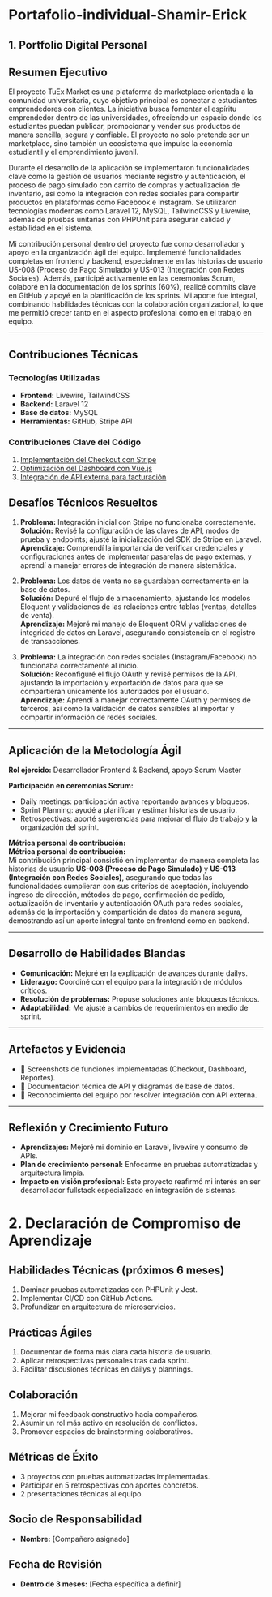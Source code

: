 # Portafolio-individual-Shamir-Erick

## 1. Portfolio Digital Personal

## Resumen Ejecutivo  
El proyecto TuEx Market es una plataforma de marketplace orientada a la comunidad universitaria, cuyo objetivo principal es conectar a estudiantes emprendedores con clientes. La iniciativa busca fomentar el espíritu emprendedor dentro de las universidades, ofreciendo un espacio donde los estudiantes puedan publicar, promocionar y vender sus productos de manera sencilla, segura y confiable. El proyecto no solo pretende ser un marketplace, sino también un ecosistema que impulse la economía estudiantil y el emprendimiento juvenil.

Durante el desarrollo de la aplicación se implementaron funcionalidades clave como la gestión de usuarios mediante registro y autenticación, el proceso de pago simulado con carrito de compras y actualización de inventario, así como la integración con redes sociales para compartir productos en plataformas como Facebook e Instagram. Se utilizaron tecnologías modernas como Laravel 12, MySQL, TailwindCSS y Livewire, además de pruebas unitarias con PHPUnit para asegurar calidad y estabilidad en el sistema.

Mi contribución personal dentro del proyecto fue como desarrollador y apoyo en la organización ágil del equipo. Implementé funcionalidades completas en frontend y backend, especialmente en las historias de usuario US-008 (Proceso de Pago Simulado) y US-013 (Integración con Redes Sociales). Además, participé activamente en las ceremonias Scrum, colaboré en la documentación de los sprints (60%), realicé commits clave en GitHub y apoyé en la planificación de los sprints. Mi aporte fue integral, combinando habilidades técnicas con la colaboración organizacional, lo que me permitió crecer tanto en el aspecto profesional como en el trabajo en equipo. 

---

## Contribuciones Técnicas  

### Tecnologías Utilizadas  
- **Frontend:** Livewire, TailwindCSS  
- **Backend:** Laravel 12
- **Base de datos:** MySQL  
- **Herramientas:** GitHub, Stripe API

### Contribuciones Clave del Código  
1. [Implementación del Checkout con Stripe](https://github.com/Jhoel777ar/marketplace-lpz/commit/xxxxx)  
2. [Optimización del Dashboard con Vue.js](https://github.com/Jhoel777ar/marketplace-lpz/commit/yyyyy)  
3. [Integración de API externa para facturación](https://github.com/Jhoel777ar/marketplace-lpz/commit/zzzzz)  

## Desafíos Técnicos Resueltos  

1. **Problema:** Integración inicial con Stripe no funcionaba correctamente.  
   **Solución:** Revisé la configuración de las claves de API, modos de prueba y endpoints; ajusté la inicialización del SDK de Stripe en Laravel.  
   **Aprendizaje:** Comprendí la importancia de verificar credenciales y configuraciones antes de implementar pasarelas de pago externas, y aprendí a manejar errores de integración de manera sistemática.  

2. **Problema:** Los datos de venta no se guardaban correctamente en la base de datos.  
   **Solución:** Depuré el flujo de almacenamiento, ajustando los modelos Eloquent y validaciones de las relaciones entre tablas (ventas, detalles de venta).  
   **Aprendizaje:** Mejoré mi manejo de Eloquent ORM y validaciones de integridad de datos en Laravel, asegurando consistencia en el registro de transacciones.  

3. **Problema:** La integración con redes sociales (Instagram/Facebook) no funcionaba correctamente al inicio.  
   **Solución:** Reconfiguré el flujo OAuth y revisé permisos de la API, ajustando la importación y exportación de datos para que se compartieran únicamente los autorizados por el usuario.  
   **Aprendizaje:** Aprendí a manejar correctamente OAuth y permisos de terceros, así como la validación de datos sensibles al importar y compartir información de redes sociales.
---
## Aplicación de la Metodología Ágil

**Rol ejercido:** Desarrollador Frontend & Backend, apoyo Scrum Master  

**Participación en ceremonias Scrum:**  
- Daily meetings: participación activa reportando avances y bloqueos.  
- Sprint Planning: ayudé a planificar y estimar historias de usuario.  
- Retrospectivas: aporté sugerencias para mejorar el flujo de trabajo y la organización del sprint.  

**Métrica personal de contribución:**  
**Métrica personal de contribución:**  
Mi contribución principal consistió en implementar de manera completa las historias de usuario **US-008 (Proceso de Pago Simulado)** y **US-013 (Integración con Redes Sociales)**, asegurando que todas las funcionalidades cumplieran con sus criterios de aceptación, incluyendo ingreso de dirección, métodos de pago, confirmación de pedido, actualización de inventario y autenticación OAuth para redes sociales, además de la importación y compartición de datos de manera segura, demostrando así un aporte integral tanto en frontend como en backend.

---

## Desarrollo de Habilidades Blandas  
- **Comunicación:** Mejoré en la explicación de avances durante dailys.  
- **Liderazgo:** Coordiné con el equipo para la integración de módulos críticos.  
- **Resolución de problemas:** Propuse soluciones ante bloqueos técnicos.  
- **Adaptabilidad:** Me ajusté a cambios de requerimientos en medio de sprint.  

---

## Artefactos y Evidencia  
- 📸 Screenshots de funciones implementadas (Checkout, Dashboard, Reportes).  
- 📄 Documentación técnica de API y diagramas de base de datos.  
- 🏅 Reconocimiento del equipo por resolver integración con API externa.  

---

## Reflexión y Crecimiento Futuro  
- **Aprendizajes:** Mejoré mi dominio en Laravel, livewire y consumo de APIs.  
- **Plan de crecimiento personal:** Enfocarme en pruebas automatizadas y arquitectura limpia.  
- **Impacto en visión profesional:** Este proyecto reafirmó mi interés en ser desarrollador fullstack especializado en integración de sistemas.

# 2. Declaración de Compromiso de Aprendizaje

## Habilidades Técnicas (próximos 6 meses)  
1. Dominar pruebas automatizadas con PHPUnit y Jest.  
2. Implementar CI/CD con GitHub Actions.  
3. Profundizar en arquitectura de microservicios.  

## Prácticas Ágiles  
1. Documentar de forma más clara cada historia de usuario.  
2. Aplicar retrospectivas personales tras cada sprint.  
3. Facilitar discusiones técnicas en dailys y plannings.  

## Colaboración  
1. Mejorar mi feedback constructivo hacia compañeros.  
2. Asumir un rol más activo en resolución de conflictos.  
3. Promover espacios de brainstorming colaborativos.  

## Métricas de Éxito  
- 3 proyectos con pruebas automatizadas implementadas.  
- Participar en 5 retrospectivas con aportes concretos.  
- 2 presentaciones técnicas al equipo.  

## Socio de Responsabilidad  
- **Nombre:** [Compañero asignado]  

## Fecha de Revisión  
- **Dentro de 3 meses:** [Fecha específica a definir]  


